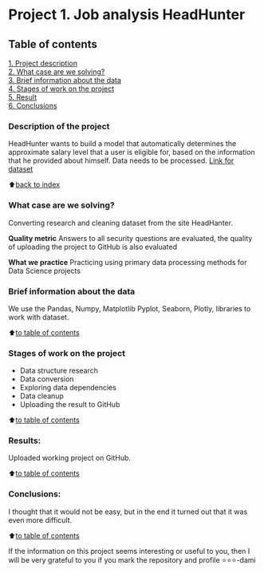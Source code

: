 # Project 1. Job analysis HeadHunter

## Table of contents  
[1. Project description](https://github.com/SegaGLm/skill_factory_ds/blob/main/project_0/README.md#Table-of-contents)  
[2. What case are we solving?](https://github.com/SegaGLm/skill_factory_ds/blob/main/project_0/README.md#What-case-are-we-solving)  
[3. Brief information about the data](https://github.com/SegaGLm/skill_factory_ds/blob/main/project_0/README.md#Brief-information-about-the-data)  
[4. Stages of work on the project](https://github.com/SegaGLm/skill_factory_ds/blob/main/project_0/README.md#Stages-of-work-on-the-project)  
[5. Result](https://github.com/SegaGLm/skill_factory_ds/blob/main/project_0/README.md#Results)    
[6. Сonclusions](https://github.com/SegaGLm/skill_factory_ds/blob/main/project_0/README.md#Conclusions) 

### Description of the project
HeadHunter wants to build a model that automatically determines the approximate salary level that a user is eligible for, based on the information that he provided about himself. Data needs to be processed.
[Link for dataset](https://drive.google.com/file/d/1DDWuI6d3e2ujXY94H2B6GD7Gdo2wBkzz/view?usp=sharing)

:arrow_up:[back to index](_)


### What case are we solving?    
Converting research and cleaning dataset from the site HeadHanter.

**Quality metric**
Answers to all security questions are evaluated, the quality of uploading the project to GitHub is also evaluated

**What we practice**
Practicing using primary data processing methods for Data Science projects

### Brief information about the data
We use the Pandas, Numpy, Matplotlib Pyplot, Seaborn, Plotly,  libraries to work with dataset.
  
:arrow_up:[to table of contents](https://github.com/SegaGLm/skill_factory_ds/blob/main/project_0/README.md#Table-of-contents)


### Stages of work on the project
- Data structure research
- Data conversion
- Exploring data dependencies
- Data cleanup
- Uploading the result to GitHub

:arrow_up:[to table of contents](https://github.com/SegaGLm/skill_factory_ds/blob/main/project_0/README.md#Table-of-contents)


### Results:
Uploaded working project on GitHub.

:arrow_up:[to table of contents](https://github.com/SegaGLm/skill_factory_ds/blob/main/project_0/README.md#Table-of-contents)


### Conclusions:
I thought that it would not be easy, but in the end it turned out that it was even more difficult.

:arrow_up:[to table of contents](https://github.com/SegaGLm/skill_factory_ds/blob/main/project_0/README.md#Table-of-contents)


If the information on this project seems interesting or useful to you, then I will be very grateful to you if you mark the repository and profile ⭐️⭐️⭐️-dami